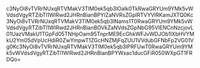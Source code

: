 c3NyOi8vTVRrNUxqRTVMakV3TlM0ek5qb3lOalk0TkRwaGRYUm9YMk5vWVdsdVgyRTZibTl1WlRwd2JHRnBianBPYlZaNVRsZGplRTVYVlRKamJXTQ0Kc3NyOi8vTVRrNUxqRTVMakV3TlM0ek5qb3lNams1T0RwaGRYUm9YMk5vWVdsdVgyRTZibTl1WlRwd2JHRnBianBOVkZaNVdsZGpNbG95VlENCnNzcjovL01UazVMakU1TGpFd05TNHpOam95TnprME9EcGhkWFJvWDJOb1lXbHVYMkU2Ym05dVpUcHdiR0ZwYmpwT1ZGcHNZMjFqZUU1VVdubGFNbFp2VG01Vg0Kc3NyOi8vTVRrNUxqRTVMakV3TlM0ek5qb3lPRFUwT0RwaGRYUm9YMk5vWVdsdVgyRTZibTl1WlRwd2JHRnBianBPYWxac1ducGFiR050WXpGT1FRDQo=
